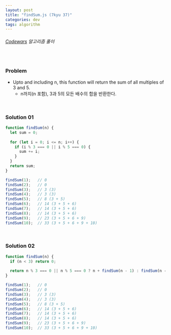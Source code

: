 ```yaml
---
layout: post
title: "findSum.js (7kyu 37)"
categories: dev
tags: algorithm
---
```


###### [Codewars](https://www.codewars.com) 알고리즘 풀이

<br>

### Problem

- Upto and including n, this function will return the sum of all multiples of 3 and 5.
  - n까지(n 포함), 3과 5의 모든 배수의 합을 반환한다.

<br>

### Solution 01

```js
function findSum(n) {
  let sum = 0;
  
  for (let i = 0; i <= n; i++) {
    if (i % 3 === 0 || i % 5 === 0) {
      sum += i;
    }
  }
  return sum;
}

findSum(1);   // 0
findSum(2);   // 0
findSum(3);   // 3 (3)
findSum(4);   // 3 (3)
findSum(5);   // 8 (3 + 5)
findSum(6);   // 14 (3 + 5 + 6)
findSum(7);   // 14 (3 + 5 + 6)
findSum(8);   // 14 (3 + 5 + 6)
findSum(9);   // 23 (3 + 5 + 6 + 9)
findSum(10);  // 33 (3 + 5 + 6 + 9 + 10)
```

<br>

### Solution 02

```js
function findSum(n) {
  if (n < 3) return 0;
  
  return n % 3 === 0 || n % 5 === 0 ? n + findSum(n - 1) : findSum(n - 1);
}

findSum(1);   // 0
findSum(2);   // 0
findSum(3);   // 3 (3)
findSum(4);   // 3 (3)
findSum(5);   // 8 (3 + 5)
findSum(6);   // 14 (3 + 5 + 6)
findSum(7);   // 14 (3 + 5 + 6)
findSum(8);   // 14 (3 + 5 + 6)
findSum(9);   // 23 (3 + 5 + 6 + 9)
findSum(10);  // 33 (3 + 5 + 6 + 9 + 10)
```

<br>

<br>